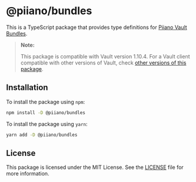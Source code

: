 # @piiano/bundles

This is a TypeScript package that provides type definitions for [Piiano Vault Bundles](https://docs.piiano.com/guides/reference/bundles).

> **Note:**
> 
> This package is compatible with Vault version 1.10.4.
> For a Vault client compatible with other versions of Vault, check [other versions of this package](https://www.npmjs.com/package/@piiano/bundles?activeTab=versions).

## Installation

To install the package using `npm`:

```bash
npm install -D @piiano/bundles
```

To install the package using `yarn`:

```bash
yarn add -D @piiano/bundles
```

## License

This package is licensed under the MIT License.
See the [LICENSE](../../LICENSE) file for more information.
